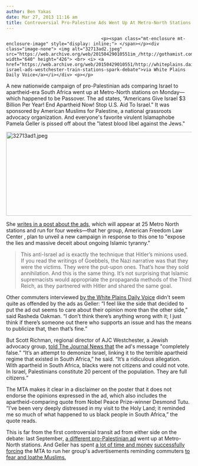 ```yaml
---
author: Ben Yakas
date: Mar 27, 2013 11:16 am
title: Controversial Pro-Palestine Ads Went Up At Metro-North Stations On Passover
---
```


	
										<p><span class="mt-enclosure mt-enclosure-image" style="display: inline;"> </span></p><div class="image-none"> <img alt="32713ad2.jpeg" src="https://web.archive.org/web/20150429010551im_/http://gothamist.com/attachments/byakas/32713ad2.jpeg" width="640" height="426"> <br> <i> <a href="https://web.archive.org/web/20150429010551/http://whiteplains.dailyvoice.com/news/anti-israel-ads-westchester-train-stations-spark-debate">via White Plains Daily Voice</a></i></div> <p></p>

<p>A new nationwide campaign of pro-Palestinian ads comparing Israel to apartheid-era South Africa went up at Metro-North stations on Monday&#x2014;which happened to be Passover. The ad states, &#x201C;Americans Give Israel $3 Billion Per Year! End Apartheid Now! Stop U.S. Aid To Israel.&quot; It was sponsored by American Muslims for Palestine, a national grassroots advocacy organization. And everyone&apos;s favorite virulent Islamaphobe Pamela Geller is pissed off about the &quot;latest blood libel against the Jews.&quot;</p>

<p><span class="mt-enclosure mt-enclosure-image" style="display: inline;"> <img alt="32713ad1.jpeg" src="https://web.archive.org/web/20150429010551im_/http://gothamist.com/attachments/byakas/32713ad1.jpeg" width="640" height="227" class="image-none"> </span></p>

<p>She <a href="https://web.archive.org/web/20150429010551/http://www.wnd.com/2013/03/vicious-anti-israel-ads-in-new-york-subway/">writes in a post about the ads</a>, which will appear at 25 Metro North stations and run for four weeks&#x2014;that her group, American Freedom Law Center , plan to unveil a new campaign in response to this one to &quot;expose the lies and massive deceit about ongoing Islamic tyranny.&quot;</p>

<blockquote>This anti-Israel ad is exactly the technique that Hitler&#x2019;s minions used. If you read the writings of Goebbels, the Nazi narrative was that they were the victims. They were the put-upon ones. That&#x2019;s how they sold annihilation. And this is the same thing. It&#x2019;s not surprising that Islamic supremacists would appropriate the propaganda methods of the Third Reich, as they partnered with Hitler and shared the same goal.</blockquote>

<p>Other commuters interviewed <a href="https://web.archive.org/web/20150429010551/http://whiteplains.dailyvoice.com/news/anti-israel-ads-westchester-train-stations-spark-debate">by the White Plains Daily Voice</a> didn&apos;t seem quite as offended by the ads as Geller: &#x201C;I feel like the side that decided to put the ad out seems to care about their opinion more than the other side,&#x201D; said Rasheda Oakman. &#x201C;I don&#x2019;t think there&#x2019;s anything wrong with it; I just think if there&#x2019;s someone out there who supports an issue and has the means to publicize that, then that&#x2019;s fine.&#x201D;</p>

<p>But Scott Richman, regional director of AJC Westchester, a Jewish advocacy group, <a href="https://web.archive.org/web/20150429010551/http://www.lohud.com/article/20130326/NEWS/303260055?utm_source=dlvr.it&amp;utm_medium=twitter&amp;nclick_check=1">told The Journal News that</a> the ad&apos;s message &quot;completely false.&quot; &#x201C;It&#x2019;s an attempt to demonize Israel, linking it to the terrible apartheid regime that existed in South Africa,&#x201D; he said. &#x201C;It&#x2019;s a ridiculous allegation. With apartheid in South Africa, blacks were not citizens and could not vote. In Israel, Palestinians constitute 20 percent of the population. They are full citizens.&#x201D;</p>

<p>The MTA makes it clear in a disclaimer on the poster that it does not endorse the opinions expressed in the ad, which also includes the apartheid-comparing quote from Nobel Peace Prize-winner Desmond Tutu. &#x201C;I&#x2019;ve been very deeply distressed in my visit to the Holy Land; it reminded me so much of what happened to us black people in South Africa,&#x201D; the quote reads.</p>

<p>This is far from the first controversial transit ad from either side on the debate: last September, <a href="https://web.archive.org/web/20150429010551/http://gothamist.com/2012/07/12/controversy_over_pro-palestine_ads.php">a different pro-Palestinian ad</a> went up at Metro-North stations. And Geller has spent <a href="https://web.archive.org/web/20150429010551/http://gothamist.com/2011/09/21/pamela_gellers_new_anti-islam_ad_in.php">a lot of time and money</a> <a href="https://web.archive.org/web/20150429010551/http://gothamist.com/2012/07/20/judge_mta_violated_first_amendment.php">successfully forcing</a> the MTA to run her group&apos;s advertisements reminding commuters <a href="https://web.archive.org/web/20150429010551/http://gothamist.com/2012/09/25/vandals_label_hateful_subway_ads_ha.php">to fear and loathe Muslims.</a><br>
</p>					
										
									
				